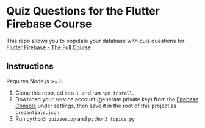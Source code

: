 # Quiz Questions for the Flutter Firebase Course

This repo allows you to populate your database with quiz questions for [Flutter Firebase - The Full Course](https://fireship.io/courses/flutter-firebase/)


## Instructions

Requires Node.js >= 8. 

1. Clone this repo, cd into it, and run `npm install`. 
2. Download your service account (generate private key) from the [Firebase Console](https://console.firebase.google.com) under settings, then save it in the root of this project as `credentials.json`.
3. Run `python3 quizzes.py` and `python3 topics.py`
